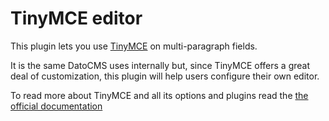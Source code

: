 # TinyMCE editor

This plugin lets you use [TinyMCE](https://www.tiny.cloud/docs/) on multi-paragraph fields.

It is the same DatoCMS uses internally but, since TinyMCE offers a great deal of customization, this plugin will help users configure their own editor.

To read more about TinyMCE and all its options and plugins read the [the official documentation](https://www.tiny.cloud/docs/)
